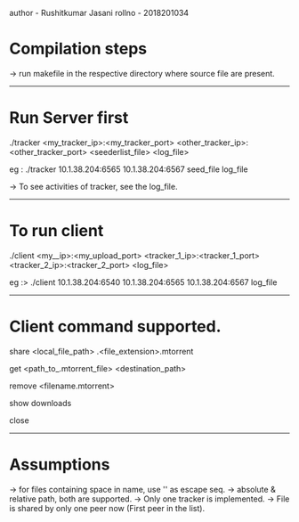 
 author - Rushitkumar Jasani    rollno - 2018201034


# Compilation steps 
 -> run makefile in the respective directory where source file are present.

******************************************************

# Run Server first

./tracker <my_tracker_ip>:<my_tracker_port> <other_tracker_ip>:<other_tracker_port> <seederlist_file> <log_file>

eg : ./tracker 10.1.38.204:6565 10.1.38.204:6567 seed_file log_file  

-> To see activities of tracker, see the log_file. 

******************************************************

# To run client 

./client <my__ip>:<my_upload_port> <tracker_1_ip>:<tracker_1_port> <tracker_2_ip>:<tracker_2_port> <log_file>

eg :> ./client 10.1.38.204:6540 10.1.38.204:6565 10.1.38.204:6567 log_file

******************************************************

# Client command supported. 

share <local_file_path> <filename>.<file_extension>.mtorrent

get <path_to_.mtorrent_file> <destination_path>

remove <filename.mtorrent>

show downloads

close 

******************************************************

# Assumptions
-> for files containing space in name, use '\' as escape seq.
-> absolute & relative path, both are supported.
-> Only one tracker is implemented. 
-> File is shared by only one peer now (First peer in the list).
